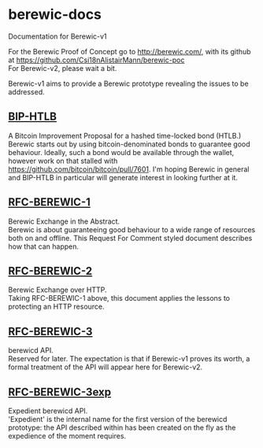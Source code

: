 # berewic-docs
Documentation for Berewic-v1

For the Berewic Proof of Concept go to http://berewic.com/, with its github at https://github.com/Csi18nAlistairMann/berewic-poc    
For Berewic-v2, please wait a bit.

Berewic-v1 aims to provide a Berewic prototype revealing the issues to be addressed.

## [BIP-HTLB](https://github.com/Csi18nAlistairMann/berewic-docs/tree/master/BIP-HTLB)
A Bitcoin Improvement Proposal for a hashed time-locked bond (HTLB.)  
Berewic starts out by using bitcoin-denominated bonds to guarantee good behaviour. Ideally, such a bond would be available through the wallet, however work on that stalled with https://github.com/bitcoin/bitcoin/pull/7601. I'm hoping Berewic in general and BIP-HTLB in particular will generate interest in looking further at it.

## [RFC-BEREWIC-1](https://github.com/Csi18nAlistairMann/berewic-docs/tree/master/RFC-BEREWIC-1)
Berewic Exchange in the Abstract.    
Berewic is about guaranteeing good behaviour to a wide range of resources both on and offline. This Request For Comment styled document describes how that can happen.

## [RFC-BEREWIC-2](https://github.com/Csi18nAlistairMann/berewic-docs/tree/master/RFC-BEREWIC-2)
Berewic Exchange over HTTP.    
Taking RFC-BEREWIC-1 above, this document applies the lessons to protecting an HTTP resource.

## [RFC-BEREWIC-3](https://github.com/Csi18nAlistairMann/berewic-docs/tree/master/RFC-BEREWIC-3)
berewicd API.   
Reserved for later. The expectation is that if Berewic-v1 proves its worth, a formal treatment of the API will appear here for Berewic-v2. 

## [RFC-BEREWIC-3exp](https://github.com/Csi18nAlistairMann/berewic-docs/tree/master/RFC-BEREWIC-3exp)
Expedient berewicd API.  
'Expedient' is the internal name for the first version of the berewicd prototype: the API described within has been created on the fly as the expedience of the moment requires. 

